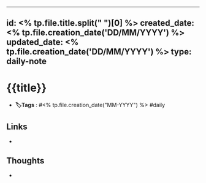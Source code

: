 
---
id: <% tp.file.title.split(" ")[0] %>
created_date: <% tp.file.creation_date('DD/MM/YYYY') %>
updated_date: <% tp.file.creation_date('DD/MM/YYYY') %>
type: daily-note
---

# {{title}}
- **🏷️Tags** : #<% tp.file.creation_date("MM-YYYY") %> #daily 
## Links
- 
## Thoughts
-